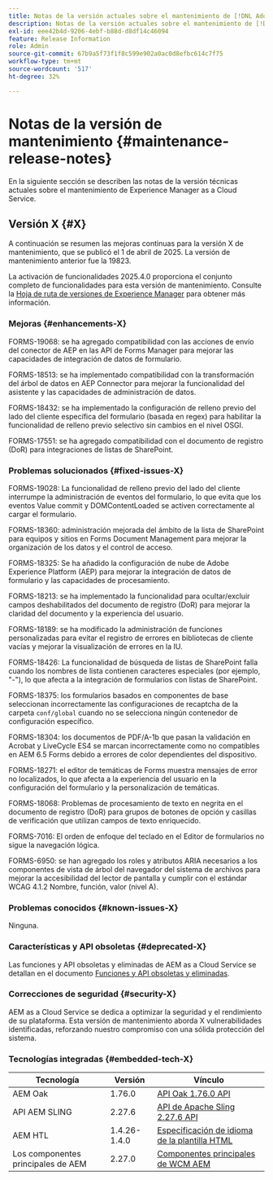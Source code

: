 ```yaml
---
title: Notas de la versión actuales sobre el mantenimiento de [!DNL Adobe Experience Manager] as a Cloud Service.
description: Notas de la versión actuales sobre el mantenimiento de [!DNL Adobe Experience Manager] as a Cloud Service.
exl-id: eee42b4d-9206-4ebf-b88d-d8df14c46094
feature: Release Information
role: Admin
source-git-commit: 67b9a5f73f1f8c599e902a0ac0d8efbc614c7f75
workflow-type: tm+mt
source-wordcount: '517'
ht-degree: 32%

---
```



# Notas de la versión de mantenimiento {#maintenance-release-notes}

En la siguiente sección se describen las notas de la versión técnicas actuales sobre el mantenimiento de Experience Manager as a Cloud Service.

## Versión X {#X}

A continuación se resumen las mejoras continuas para la versión X de mantenimiento, que se publicó el 1 de abril de 2025. La versión de mantenimiento anterior fue la 19823.

La activación de funcionalidades 2025.4.0 proporciona el conjunto completo de funcionalidades para esta versión de mantenimiento. Consulte la [Hoja de ruta de versiones de Experience Manager](https://experienceleague.adobe.com/es/docs/experience-manager-release-information/aem-release-updates/update-releases-roadmap) para obtener más información.

### Mejoras {#enhancements-X}

FORMS-19068: se ha agregado compatibilidad con las acciones de envío del conector de AEP en las API de Forms Manager para mejorar las capacidades de integración de datos de formulario.

FORMS-18513: se ha implementado compatibilidad con la transformación del árbol de datos en AEP Connector para mejorar la funcionalidad del asistente y las capacidades de administración de datos.

FORMS-18432: se ha implementado la configuración de relleno previo del lado del cliente específica del formulario (basada en regex) para habilitar la funcionalidad de relleno previo selectivo sin cambios en el nivel OSGI.

FORMS-17551: se ha agregado compatibilidad con el documento de registro (DoR) para integraciones de listas de SharePoint.

### Problemas solucionados {#fixed-issues-X}

FORMS-19028: La funcionalidad de relleno previo del lado del cliente interrumpe la administración de eventos del formulario, lo que evita que los eventos Value commit y DOMContentLoaded se activen correctamente al cargar el formulario.

FORMS-18360: administración mejorada del ámbito de la lista de SharePoint para equipos y sitios en Forms Document Management para mejorar la organización de los datos y el control de acceso.

FORMS-18325: Se ha añadido la configuración de nube de Adobe Experience Platform (AEP) para mejorar la integración de datos de formulario y las capacidades de procesamiento.

FORMS-18213: se ha implementado la funcionalidad para ocultar/excluir campos deshabilitados del documento de registro (DoR) para mejorar la claridad del documento y la experiencia del usuario.

FORMS-18189: se ha modificado la administración de funciones personalizadas para evitar el registro de errores en bibliotecas de cliente vacías y mejorar la visualización de errores en la IU.

FORMS-18426: La funcionalidad de búsqueda de listas de SharePoint falla cuando los nombres de lista contienen caracteres especiales (por ejemplo, &quot;-&quot;), lo que afecta a la integración de formularios con listas de SharePoint.

FORMS-18375: los formularios basados en componentes de base seleccionan incorrectamente las configuraciones de recaptcha de la carpeta `conf/global` cuando no se selecciona ningún contenedor de configuración específico.

FORMS-18304: los documentos de PDF/A-1b que pasan la validación en Acrobat y LiveCycle ES4 se marcan incorrectamente como no compatibles en AEM 6.5 Forms debido a errores de color dependientes del dispositivo.

FORMS-18271: el editor de temáticas de Forms muestra mensajes de error no localizados, lo que afecta a la experiencia del usuario en la configuración del formulario y la personalización de temáticas.

FORMS-18068: Problemas de procesamiento de texto en negrita en el documento de registro (DoR) para grupos de botones de opción y casillas de verificación que utilizan campos de texto enriquecido.

FORMS-7016: El orden de enfoque del teclado en el Editor de formularios no sigue la navegación lógica.

FORMS-6950: se han agregado los roles y atributos ARIA necesarios a los componentes de vista de árbol del navegador del sistema de archivos para mejorar la accesibilidad del lector de pantalla y cumplir con el estándar WCAG 4.1.2 Nombre, función, valor (nivel A).

### Problemas conocidos {#known-issues-X}

Ninguna.

### Características y API obsoletas {#deprecated-X}

Las funciones y API obsoletas y eliminadas de AEM as a Cloud Service se detallan en el documento [Funciones y API obsoletas y eliminadas](/help/release-notes/deprecated-removed-features.md).

### Correcciones de seguridad {#security-X}

AEM as a Cloud Service se dedica a optimizar la seguridad y el rendimiento de su plataforma. Esta versión de mantenimiento aborda X vulnerabilidades identificadas, reforzando nuestro compromiso con una sólida protección del sistema.

### Tecnologías integradas {#embedded-tech-X}

| Tecnología | Versión | Vínculo |
|---|---|---|
| AEM Oak | 1.76.0 | [API Oak 1.76.0 API](https://www.javadoc.io/doc/org.apache.jackrabbit/oak-api/1.76.0/index.html) |
| API AEM SLING | 2.27.6 | [API de Apache Sling 2.27.6 API](https://www.javadoc.io/doc/org.apache.sling/org.apache.sling.api/latest/index.html) |
| AEM HTL | 1.4.26-1.4.0 | [Especificación de idioma de la plantilla HTML](https://github.com/adobe/htl-spec) |
| Los componentes principales de AEM | 2.27.0 | [Componentes principales de WCM AEM](https://github.com/adobe/aem-core-wcm-components) |
